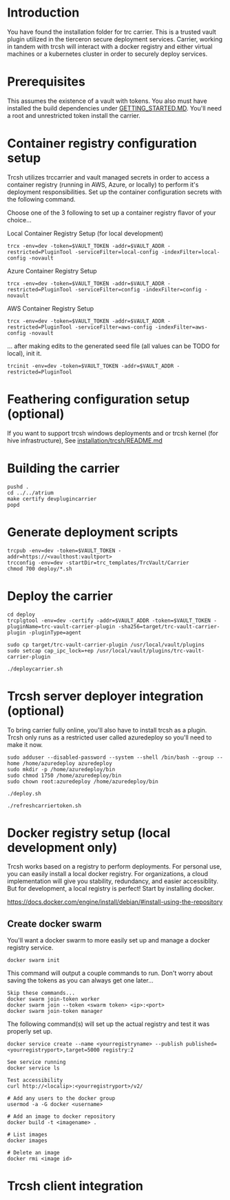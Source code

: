 # Introduction 
You have found the installation folder for trc carrier.  This is a trusted vault
plugin utilized in the tierceron secure deployment services.  Carrier, working
in tandem with trcsh will interact with a docker registry and either virtual machines or a kubernetes cluster in order to securely deploy services.

# Prerequisites
This assumes the existence of a vault with tokens.  You also must have installed the build dependencies under [GETTING_STARTED.MD](../../GETTING_STARTED.MD#command-line-building-via-makefile). You'll need a root and unrestricted token install the carrier.

# Container registry configuration setup
Trcsh utilizes trccarrier and vault managed secrets in order to access a container registry (running in AWS, Azure, or locally) to perform it's deployment responsibilities.  Set up the container configuration secrets with the following command.

Choose one of the 3 following to set up a container registry flavor of your choice...

Local Container Registry Setup (for local development)
```
trcx -env=dev -token=$VAULT_TOKEN -addr=$VAULT_ADDR -restricted=PluginTool -serviceFilter=local-config -indexFilter=local-config -novault
```

Azure Container Registry Setup
```
trcx -env=dev -token=$VAULT_TOKEN -addr=$VAULT_ADDR -restricted=PluginTool -serviceFilter=config -indexFilter=config -novault
```

AWS Container Registry Setup
```
trcx -env=dev -token=$VAULT_TOKEN -addr=$VAULT_ADDR -restricted=PluginTool -serviceFilter=aws-config -indexFilter=aws-config -novault
```

... after making edits to the generated seed file (all values can be TODO for local), init it.

```
trcinit -env=dev -token=$VAULT_TOKEN -addr=$VAULT_ADDR -restricted=PluginTool
```

# Feathering configuration setup (optional)
If you want to support trcsh windows deployments and or trcsh kernel (for hive infrastructure),
See [installation/trcsh/README.md](../trcsh/README.md)


# Building the carrier
```
pushd .
cd ../../atrium
make certify devplugincarrier
popd
```

# Generate deployment scripts
```
trcpub -env=dev -token=$VAULT_TOKEN -addr=https://<vaulthost:vaultport>
trcconfig -env=dev -startDir=trc_templates/TrcVault/Carrier
chmod 700 deploy/*.sh
```

# Deploy the carrier
```
cd deploy
trcplgtool -env=dev -certify -addr=$VAULT_ADDR -token=$VAULT_TOKEN -pluginName=trc-vault-carrier-plugin -sha256=target/trc-vault-carrier-plugin -pluginType=agent

sudo cp target/trc-vault-carrier-plugin /usr/local/vault/plugins
sudo setcap cap_ipc_lock=+ep /usr/local/vault/plugins/trc-vault-carrier-plugin

./deploycarrier.sh
```

# Trcsh server deployer integration (optional)
To bring carrier fully online, you'll also have to install trcsh as a plugin.  Trcsh only runs as a restricted user called azuredeploy so you'll need to make it now.

```
sudo adduser --disabled-password --system --shell /bin/bash --group --home /home/azuredeploy azuredeploy
sudo mkdir -p /home/azuredeploy/bin
sudo chmod 1750 /home/azuredeploy/bin
sudo chown root:azuredeploy /home/azuredeploy/bin

./deploy.sh

./refreshcarriertoken.sh
```

# Docker registry setup (local development only)
Trcsh works based on a registry to perform deployments.  For personal use, you can easily install a local docker registry.  For organizations, a cloud implementation will give you stability, redundancy, and easier accessiblity.  But for development, a local registry is perfect!  Start by installing docker.

https://docs.docker.com/engine/install/debian/#install-using-the-repository

## Create docker swarm
You'll want a docker swarm to more easily set up and manage a docker registry service.

```
docker swarm init
```

This command will output a couple commands to run.  Don't worry about saving the tokens as you can always get one later...

```
Skip these commands...
docker swarm join-token worker
docker swarm join --token <swarm token> <ip>:<port>
docker swarm join-token manager
```

The following command(s) will set up the actual registry and test it was
properly set up.

```
docker service create --name <yourregistryname> --publish published=<yourregistryport>,target=5000 registry:2

See service running
docker service ls

Test accessibility
curl http://<localip>:<yourregistryport>/v2/

# Add any users to the docker group
usermod -a -G docker <username>

# Add an image to docker repository
docker build -t <imagename> .

# List images
docker images

# Delete an image
docker rmi <image id>

```

# Trcsh client integration
